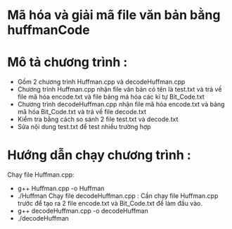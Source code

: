 # Mã hóa và giải mã file văn bản bằng huffmanCode
# Mô tả chương trình :
- Gồm 2 chương trình Huffman.cpp và decodeHuffman.cpp
- Chương trình Huffman.cpp nhận file văn bản có tên là test.txt và trả về file mã hóa encode.txt và file bảng má hóa các kí tự Bit_Code.txt
- Chương trình decodeHuffman.cpp nhận file mã hóa encode.txt và bảng mã hóa Bit_Code.txt và trả về file decode.txt 
- Kiểm tra bằng cách so sánh 2 file test.txt và decode.txt
- Sửa nội dung test.txt để test nhiều trường hợp
# Hướng dẫn chạy chương trình :
Chạy file Huffman.cpp:
- g++ Huffman.cpp -o Huffman
- ./Huffman
Chạy file decodeHuffman.cpp : Cần chạy file Huffman.cpp trước để tạo ra 2 file encode.txt và Bit_Code.txt để làm đầu vào.
- g++ decodeHuffman.cpp -o decodeHuffman
- ./decodeHuffman


